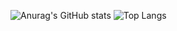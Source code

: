 


![Anurag's GitHub stats](https://github-readme-stats.vercel.app/api?username=saphyxia&include_all_commits=true&show_icons=true&count_private=true&hide_rank=true)
![Top Langs](https://github-readme-stats.vercel.app/api/top-langs/?username=saphyxia&layout=compac)


